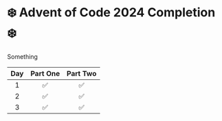 # ❄️ Advent of Code 2024 Completion ❄️

Something

| Day | Part One | Part Two |
| :-: | :------: | :------: |
|  1  |    ✅    |    ✅    |
|  2  |    ✅    |    ✅    |
|  3  |    ✅    |    ✅    |
